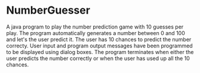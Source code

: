 # NumberGuesser
A java program to play the number prediction game with 10 guesses per play.
The program automatically generates a number between 0 and 100 and let's the user predict it. The user has 10 chances to predict the number correcty.
User input and program output messages have been programmed to be displayed using dialog boxes.
The program terminates when either the user predicts the number correctly or when the user has used up all the 10 chances.
